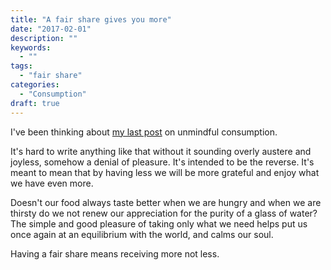 ```yaml
---
title: "A fair share gives you more"
date: "2017-02-01"
description: ""
keywords:
  - ""
tags:
  - "fair share"
categories:
  - "Consumption"
draft: true
---
```

I've been thinking about [my last post](/unmindful-consumption) on unmindful consumption. 

It's hard to write anything like that without it sounding overly austere and joyless, somehow a denial of pleasure. It's intended to be the reverse. It's meant to mean that by having less we will be more grateful and enjoy what we have even more.

<!--more-->

Doesn't our food always taste better when we are hungry and when we are thirsty do we not renew our appreciation for the purity of a glass of water? The simple and good pleasure of taking only what we need helps put us once again at an equilibrium with the world, and calms our soul.

Having a fair share means receiving more not less.